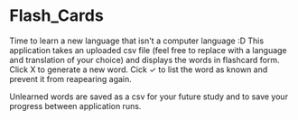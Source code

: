 # Flash_Cards
Time to learn a new language that isn't a computer language :D   This application takes an uploaded csv file (feel free to replace with a language and translation of your choice) and displays the words in flashcard form. 
Click X to generate a new word.
Cick ✓ to list the word as known and prevent it from reapearing again. 

Unlearned words are saved as a csv for your future study and to save your progress between application runs.
